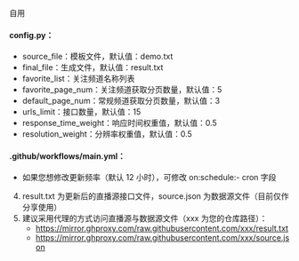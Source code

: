 自用

   #### config.py：

   - source_file：模板文件，默认值：demo.txt
   - final_file：生成文件，默认值：result.txt
   - favorite_list：关注频道名称列表
   - favorite_page_num：关注频道获取分页数量，默认值：5
   - default_page_num：常规频道获取分页数量，默认值：3
   - urls_limit：接口数量，默认值：15
   - response_time_weight：响应时间权重值，默认值：0.5
   - resolution_weight：分辨率权重值，默认值：0.5

   #### .github/workflows/main.yml：

   - 如果您想修改更新频率（默认 12 小时），可修改 on:schedule:- cron 字段

4. result.txt 为更新后的直播源接口文件，source.json 为数据源文件（目前仅作分享使用）
5. 建议采用代理的方式访问直播源与数据源文件（xxx 为您的仓库路径）：
   - https://mirror.ghproxy.com/raw.githubusercontent.com/xxx/result.txt
   - https://mirror.ghproxy.com/raw.githubusercontent.com/xxx/source.json
